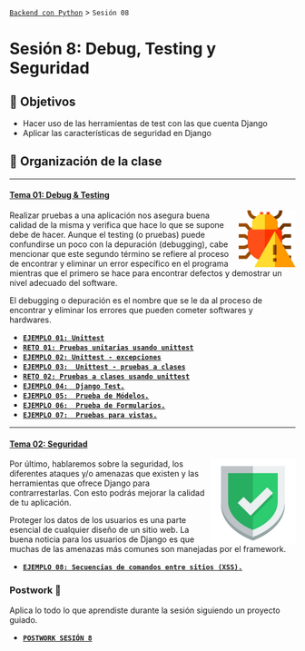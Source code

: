 [`Backend con Python`](../Readme.md) > `Sesión 08`
# Sesión 8: Debug, Testing y Seguridad

## :dart: Objetivos

- Hacer uso de las herramientas de test con las que cuenta Django
- Aplicar las características de seguridad en Django

## 📂 Organización de la clase
***
#### <ins>Tema 01: Debug & Testing</ins>
<img src="img/imagen1.png" align="right" height="100" width="100">

Realizar pruebas a una aplicación nos asegura buena calidad de la misma y verifica que hace lo que se supone debe de hacer. Aunque el testing (o pruebas) puede confundirse un poco con la depuración (debugging), cabe mencionar que este segundo término se refiere al proceso de encontrar y eliminar un error específico en el programa mientras que el primero se hace para encontrar defectos y demostrar un nivel adecuado del software.

El debugging o depuración es el nombre que se le da al proceso de encontrar y eliminar los errores que pueden cometer softwares y hardwares.


   - [**`EJEMPLO 01: Unittest`**](Ejemplo-01)
   - [**`RETO 01: Pruebas unitarias usando unittest`**](Reto-01)
   - [**`EJEMPLO 02: Unittest - excepciones`**](Ejemplo-02)
   - [**`EJEMPLO 03:  Unittest - pruebas a clases`**](Ejemplo-03)
   - [**`RETO 02: Pruebas a clases usando unittest`**](Reto-02)
   - [**`EJEMPLO 04:  Django Test.`**](Ejemplo-04)
   - [**`EJEMPLO 05:  Prueba de Módelos.`**](Ejemplo-05)
   - [**`EJEMPLO 06:  Prueba de Formularios.`**](Ejemplo-06)
   - [**`EJEMPLO 07:  Pruebas para vistas.`**](Ejemplo-07)

***
#### <ins>Tema 02: Seguridad</ins>
<img src="img/imagen2.png" align="right" height="150" width="150">


Por último, hablaremos sobre la seguridad, los diferentes ataques y/o amenazas que existen y las herramientas que ofrece Django para contrarrestarlas. Con esto podrás mejorar la calidad de tu aplicación.

Proteger los datos de los usuarios es una parte esencial de cualquier diseño de un sitio web.  La buena noticia para los usuarios de Django es que muchas de las amenazas más comunes son manejadas por el framework.

   - [**`EJEMPLO 08: Secuencias de comandos entre sitios (XSS).`**](Ejemplo-08)


### Postwork :memo:
Aplica lo todo lo que aprendiste durante la sesión siguiendo un proyecto guiado.

- [**`POSTWORK SESIÓN 8`**](Postwork/Readme.md)





